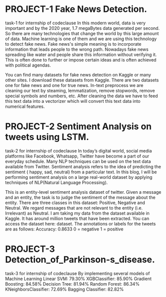 # PROJECT-1 Fake News Detection.
task-1 for internship of codeclause
In this modern world, data is very important and by the 2020 year, 1.7 megaBytes data generated per second.
So there are many technologies that change the world by this large amount of data.
Machine learning is one of them and we are using this technology to detect fake news.
Fake news's simple meaning is to incorporate information that leads people to the wrong path.
Nowadays fake news spreading like water and people share this information without verifying it.
This is often done to further or impose certain ideas and is often achieved with political agendas.

You can find many datasets for fake news detection on Kaggle or many other sites.
I download these datasets from Kaggle. There are two datasets one for fake news and one for true news.
In-text preprocess we are cleaning our text by steaming, lemmatization, remove stopwords, remove special symbols and numbers, etc.
After cleaning the data we have to feed this text data into a vectorizer which will convert this text data into numerical features.

# PROJECT-2 Sentiment Analysis on tweets using LSTM.
task-2 for internship of codeclause
In today’s digital world, social media platforms like Facebook, Whatsapp, Twitter have become a part of our everyday schedule. Many NLP techniques can be used on the text data available from Twitter. Sentiment analysis refers to the idea of predicting the sentiment ( happy, sad, neutral) from a particular text. In this blog, I will be performing sentiment analysis on a large real-world dataset by applying techniques of NLP(Natural Language Processing). 

This is an entity-level sentiment analysis dataset of twitter. Given a message and an entity, the task is to judge the sentiment of the message about the entity. There are three classes in this dataset: Positive, Negative and Neutral. We regard messages that are not relevant to the entity (i.e. Irrelevant) as Neutral.
I am taking my data from the dataset available in Kaggle. It has around million tweets that have been extracted. You can access the dataset here: dataset. The annotations or labels for the tweets are as follows:
Accuracy: 0.8633
0 = negative
1 = positive

# PROJECT-3 Detection_of_Parkinson-s_disease.
task-3 for internship of codeclause
By implementing several models of Machine Learning
      Linear SVM: 79.30%
      XGBClassifier: 85.90%
      Gradient Boosting: 84.58%
      Decision Tree: 81.94%
      Random Forest: 86.34%
      KNeighborsClassifier: 72.69%
      Bagging Classifier: 82.82%

